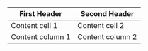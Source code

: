 First Header | Second Header
------------ | -------------
Content cell 1 | Content cell 2
Content column 1 | Content column 2
